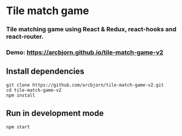 # Tile match game
### Tile matching game using React & Redux, react-hooks and react-router.

### Demo: https://arcbjorn.github.io/tile-match-game-v2

## Install dependencies

```
git clone https://github.com/arcbjorn/tile-match-game-v2.git
cd tile-match-game-v2
npm install
```

## Run in development mode

```
npm start
```